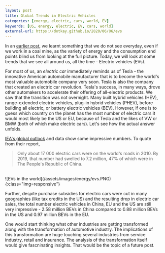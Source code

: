 ```yaml
---
layout: post
title: Global Trends in Electric Vehicles
categories: [energy, electric, cars, world, EV]
keywords: [US, energy, electric, EV, cars, world]
external-url: https://dotkay.github.io/2020/06/06/evs
---
```


In an [earlier post](https://dotkay.github.io/2020/06/01/covid-vs-coal/), we learnt something that we do not see everyday, even if we work in a coal mine, as the variety of energy and the consumption end points blind us from looking at the full picture. Today, we will look at some trends that we see all around us, all the time - Electric vehicles (EVs). 

For most of us, an _electric car_ immediately reminds us of Tesla - the innovative American automobile manufacturer that is to become the world's most valuable automobile company very soon. Tesla is also the company that created an electric car revolution. Tesla's success, in many ways, drove other automakers to accelerate their offering of all-electric products. We saw that the transition was not overnight. Many built hybrid vehicles (HEV), range-extended electric vehicles, plug-in hybrid vehicles (PHEV), before building all electric, or battery electric vehicles (BEV). However, if one is to guess which country on the planet has the most number of electric cars it would most likely be the US or EU, because of Tesla and the likes of VW or BMW (both of which make electric cars). Let's see how the actual answer unfolds.

[IEA's global outlook](https://www.iea.org/reports/global-ev-outlook-2020) and data show some impressive numbers. To quote from their report,

> Only about 17 000 electric cars were on the world's roads in 2010. By 2019, that number had swelled to 7.2 million, 47% of which were in The People's Republic of China.

<br>
<div class="img_container">
![EVs in the world](/assets/images/energy/evs.PNG){:class="img=responsive"}
</div>

Further, despite purchase subsidies for electric cars were cut in many geographies (like tax credits in the US) and the resulting drop in electric car sales, the total number electric vehicles in China, EU and the US are still very impressive - 2.58 million BEVs in China compared to 0.88 million BEVs in the US and 0.97 million BEVs in the EU. 

One would start thinking what other industries are getting transformed along with the transformation of automotive industry. The implications of this transformation are huge touching several industries from service industry, retail and insurance. The analysis of the transformation itself would give fascninating insights. That would be the topic of a future post.